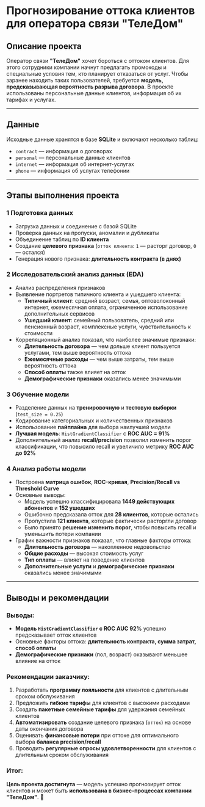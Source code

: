 # Прогнозирование оттока клиентов для оператора связи "ТелеДом"

## Описание проекта
Оператор связи **"ТелеДом"** хочет бороться с оттоком клиентов. Для этого сотрудники компании начнут предлагать промокоды и специальные условия тем, кто планирует отказаться от услуг. Чтобы заранее находить таких пользователей, требуется **модель, предсказывающая вероятность разрыва договора**. В проекте использованы персональные данные клиентов, информация об их тарифах и услугах.

---

## Данные
Исходные данные хранятся в базе **SQLite** и включают несколько таблиц:
- `contract` — информация о договорах
- `personal` — персональные данные клиентов
- `internet` — информация об интернет-услугах
- `phone` — информация об услугах телефонии

---

## Этапы выполнения проекта

### 1 Подготовка данных
- Загрузка данных и соединение с базой SQLite
- Проверка данных на пропуски, аномалии и дубликаты
- Объединение таблиц по **ID клиента**
- Создание **целевого признака** (`отток клиента`: `1` — расторг договор, `0` — остался)
- Генерация нового признака: **длительность контракта (в днях)**

### 2 Исследовательский анализ данных (EDA)
- Анализ распределения признаков
- Выявление портретов типичного клиента и ушедшего клиента:
  - **Типичный клиент**: средний возраст, семья, оптоволоконный интернет, ежемесячная оплата, ограниченное использование дополнительных сервисов
  - **Ушедший клиент**: семейный пользователь, средний или пенсионный возраст, комплексные услуги, чувствительность к стоимости
- Корреляционный анализ показал, что наиболее значимые признаки:
  - **Длительность договора** — чем дольше клиент пользуется услугами, тем выше вероятность оттока
  - **Ежемесячные расходы** — чем выше затраты, тем выше вероятность оттока
  - **Способ оплаты** также влияет на отток
  - **Демографические признаки** оказались менее значимыми

### 3 Обучение модели
- Разделение данных на **тренировочную** и **тестовую выборки** (`test_size = 0.25`)
- Кодирование категориальных и количественных признаков
- Использование **пайплайна** для выбора наилучшей модели
- **Лучшая модель**: `HistGradientClassifier` с **ROC AUC = 91%**
- Дополнительный анализ **recall/precision** позволил изменить порог классификации, что повысило recall и увеличило метрику **ROC AUC до 92%**

### 4 Анализ работы модели
- Построена **матрица ошибок**, **ROC-кривая**, **Precision/Recall vs Threshold Curve**
- Основные выводы:
  - Модель успешно классифицировала **1449 действующих абонентов** и **152 ушедших**
  - Ошибочно предсказала отток для **28 клиентов**, которые остались
  - Пропустила **121 клиента**, которые фактически расторгли договор
  - Было принято **решение изменить порог**, чтобы повысить recall и уменьшить потери компании
- График важности признаков показал, что главные факторы оттока:
  - **Длительность договора** — накопленное недовольство
  - **Общие расходы** — высокая стоимость услуг
  - **Тип оплаты** — влияет на поведение клиентов
  - **Дополнительные услуги** и **демографические признаки** оказались менее значимыми

---

## Выводы и рекомендации

### Выводы:
- **Модель `HistGradientClassifier` с ROC AUC 92%** успешно предсказывает отток клиентов
- Основные факторы оттока: **длительность контракта, сумма затрат, способ оплаты**
- **Демографические признаки** (пол, возраст) оказывают меньшее влияние на отток

### Рекомендации заказчику:
1. Разработать **программу лояльности** для клиентов с длительным сроком обслуживания
2. Предложить **гибкие тарифы** для клиентов с высокими расходами
3. Создать **пакетные семейные тарифы** для удержания семейных клиентов
4. **Автоматизировать** создание целевого признака (`отток`) на основе даты окончания договора
5. Оценивать **финансовые потери** при оттоке для оптимального выбора **баланса precision/recall**
6. Проводить **регулярные опросы удовлетворенности** для клиентов с длительным сроком обслуживания

### Итог:
**Цель проекта достигнута** — модель успешно прогнозирует отток клиентов и может быть **использована в бизнес-процессах компании "ТелеДом"**. 🚀
